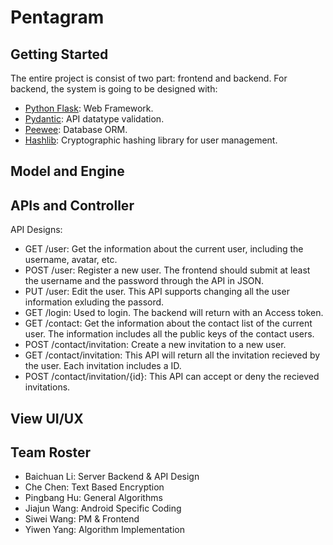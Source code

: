# Pentagram
## Getting Started

The entire project is consist of two part: frontend and backend. 
For backend, the system is going to be designed with:
- [Python Flask](https://flask.palletsprojects.com/en/2.3.x/): Web Framework.
- [Pydantic](https://docs.pydantic.dev/latest/): API datatype validation.
- [Peewee](https://docs.peewee-orm.com/en/latest/): Database ORM.
- [Hashlib](https://docs.python.org/3/library/hashlib.html): Cryptographic hashing library for user management.

## Model and Engine

## APIs and Controller

API Designs:

- GET /user: Get the information about the current user, including the username, avatar, etc.
- POST /user: Register a new user. The frontend should submit at least the username and the password through the API in JSON.
- PUT /user: Edit the user. This API supports changing all the user information exluding the passord.
- GET /login: Used to login. The backend will return with an Access token.
- GET /contact: Get the information about the contact list of the current user. The information includes all the public keys of the contact users.
- POST /contact/invitation: Create a new invitation to a new user. 
- GET /contact/invitation: This API will return all the invitation recieved by the user. Each invitation includes a ID.
- POST /contact/invitation/{id}: This API can accept or deny the recieved invitations.

## View UI/UX

## Team Roster

- Baichuan Li: Server Backend \& API Design
- Che Chen: Text Based Encryption
- Pingbang Hu: General Algorithms
- Jiajun Wang: Android Specific Coding
- Siwei Wang: PM \& Frontend
- Yiwen Yang: Algorithm Implementation
